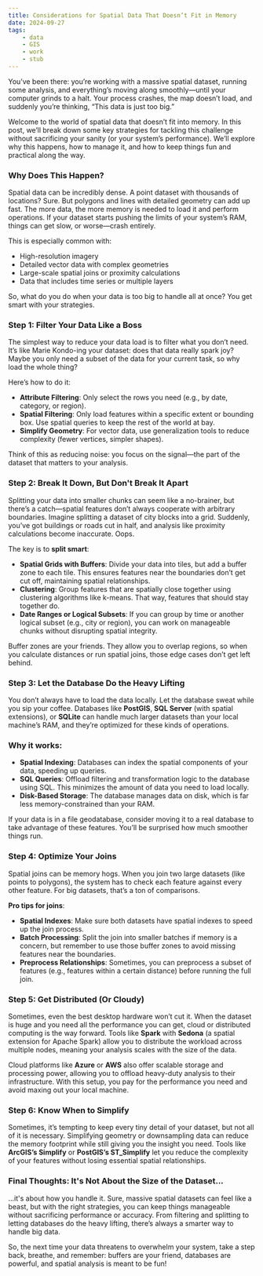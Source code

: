 ```yaml
---
title: Considerations for Spatial Data That Doesn’t Fit in Memory
date: 2024-09-27
tags:
    - data
    - GIS
    - work
    - stub
---
```



You’ve been there: you’re working with a massive spatial dataset, running some analysis, and everything’s moving along smoothly—until your computer grinds to a halt. Your process crashes, the map doesn’t load, and suddenly you’re thinking, “This data is just too big.”

Welcome to the world of spatial data that doesn’t fit into memory. In this post, we’ll break down some key strategies for tackling this challenge without sacrificing your sanity (or your system’s performance). We’ll explore why this happens, how to manage it, and how to keep things fun and practical along the way.

### Why Does This Happen?

Spatial data can be incredibly dense. A point dataset with thousands of locations? Sure. But polygons and lines with detailed geometry can add up fast. The more data, the more memory is needed to load it and perform operations. If your dataset starts pushing the limits of your system’s RAM, things can get slow, or worse—crash entirely.

This is especially common with:
- High-resolution imagery
- Detailed vector data with complex geometries
- Large-scale spatial joins or proximity calculations
- Data that includes time series or multiple layers

So, what do you do when your data is too big to handle all at once? You get smart with your strategies.

### **Step 1: Filter Your Data Like a Boss**

The simplest way to reduce your data load is to filter what you don’t need. It’s like Marie Kondo-ing your dataset: does that data really spark joy? Maybe you only need a subset of the data for your current task, so why load the whole thing?

Here’s how to do it:

- **Attribute Filtering**: Only select the rows you need (e.g., by date, category, or region).
- **Spatial Filtering**: Only load features within a specific extent or bounding box. Use spatial queries to keep the rest of the world at bay.
- **Simplify Geometry**: For vector data, use generalization tools to reduce complexity (fewer vertices, simpler shapes).

Think of this as reducing noise: you focus on the signal—the part of the dataset that matters to your analysis.

### **Step 2: Break It Down, But Don't Break It Apart**

Splitting your data into smaller chunks can seem like a no-brainer, but there’s a catch—spatial features don’t always cooperate with arbitrary boundaries. Imagine splitting a dataset of city blocks into a grid. Suddenly, you’ve got buildings or roads cut in half, and analysis like proximity calculations become inaccurate. Oops.

The key is to **split smart**:
- **Spatial Grids with Buffers**: Divide your data into tiles, but add a buffer zone to each tile. This ensures features near the boundaries don’t get cut off, maintaining spatial relationships.
- **Clustering**: Group features that are spatially close together using clustering algorithms like k-means. That way, features that should stay together do.
- **Date Ranges or Logical Subsets**: If you can group by time or another logical subset (e.g., city or region), you can work on manageable chunks without disrupting spatial integrity.

Buffer zones are your friends. They allow you to overlap regions, so when you calculate distances or run spatial joins, those edge cases don’t get left behind.

### **Step 3: Let the Database Do the Heavy Lifting**

You don’t always have to load the data locally. Let the database sweat while you sip your coffee. Databases like **PostGIS**, **SQL Server** (with spatial extensions), or **SQLite** can handle much larger datasets than your local machine’s RAM, and they’re optimized for these kinds of operations.

### Why it works:
- **Spatial Indexing**: Databases can index the spatial components of your data, speeding up queries.
- **SQL Queries**: Offload filtering and transformation logic to the database using SQL. This minimizes the amount of data you need to load locally.
- **Disk-Based Storage**: The database manages data on disk, which is far less memory-constrained than your RAM.

If your data is in a file geodatabase, consider moving it to a real database to take advantage of these features. You’ll be surprised how much smoother things run.

### **Step 4: Optimize Your Joins**

Spatial joins can be memory hogs. When you join two large datasets (like points to polygons), the system has to check each feature against every other feature. For big datasets, that’s a ton of comparisons.

**Pro tips for joins**:
- **Spatial Indexes**: Make sure both datasets have spatial indexes to speed up the join process.
- **Batch Processing**: Split the join into smaller batches if memory is a concern, but remember to use those buffer zones to avoid missing features near the boundaries.
- **Preprocess Relationships**: Sometimes, you can preprocess a subset of features (e.g., features within a certain distance) before running the full join.

### **Step 5: Get Distributed (Or Cloudy)**

Sometimes, even the best desktop hardware won’t cut it. When the dataset is huge and you need all the performance you can get, cloud or distributed computing is the way forward. Tools like **Spark** with **Sedona** (a spatial extension for Apache Spark) allow you to distribute the workload across multiple nodes, meaning your analysis scales with the size of the data.

Cloud platforms like **Azure** or **AWS** also offer scalable storage and processing power, allowing you to offload heavy-duty analysis to their infrastructure. With this setup, you pay for the performance you need and avoid maxing out your local machine.

### **Step 6: Know When to Simplify**

Sometimes, it’s tempting to keep every tiny detail of your dataset, but not all of it is necessary. Simplifying geometry or downsampling data can reduce the memory footprint while still giving you the insight you need. Tools like **ArcGIS’s Simplify** or **PostGIS’s ST_Simplify** let you reduce the complexity of your features without losing essential spatial relationships.

### Final Thoughts: It's Not About the Size of the Dataset...

…it's about how you handle it. Sure, massive spatial datasets can feel like a beast, but with the right strategies, you can keep things manageable without sacrificing performance or accuracy. From filtering and splitting to letting databases do the heavy lifting, there’s always a smarter way to handle big data.

So, the next time your data threatens to overwhelm your system, take a step back, breathe, and remember: buffers are your friend, databases are powerful, and spatial analysis is meant to be fun!
